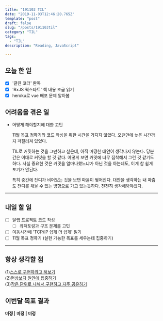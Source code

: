 ```yaml
---
title: "191103 TIL"
date: "2019-11-03T12:46:20.765Z"
template: "post"
draft: false
slug: "/posts/191103til"
category: "TIL"
tags:
  - "TIL"
description: "Reading, JavaScript"

---
```


## 오늘 한 일

- [x] '클린 코더' 완독
- [x] 'RxJS 퀵스타트' 책 내용 조금 읽기
- [x] heroku로 vue 배포 문제 알아봄

## 어려움을 겪은 일

- 어떻게 해야할지에 대한 고민
  
  11월 목표 정하기와 코드 작성을 위한 시간을 가지지 않았다. 오랜만에 늦은 시간까지 퍼질러져 있었다.
  
  TIL로 커밋하는 것을 그만하고 싶은데, 아직 마땅한 대안이 생각나지 않는다. 당분간은 이대로 커밋을 할 것 같다. 어떻게 보면 커밋에 너무 집착해서 그런 것 같기도 하다. 사실 중요한 것은 커밋을 얼마나했느냐가 아닌 것을 아는데도, 이게 참 쉽게 포기가 안된다.
  
  특히 중간에 잔디가 비어있는 것을 보면 마음이 찢어진다. 대안을 생각하는 내 마츰도 잔디를 채울 수 있는 방향으로 가고 있는듯하다.  천천히 생각해봐야겠다.

---

## 내일 할 일

- [ ] 달랩 프로젝트 코드 작성
  - [ ] 리팩토링과 구조 문제를 고민
- [ ] 이동시간에 'TCP/IP 쉽게 더 쉽게' 읽기
- [ ] 11월 목표 정하기 (실현 가능한 목표를 세우는데 집중하기)

------



## 항상 생각할 점

(1)<u>스스로 구현하려고 해보기</u> <br>(2)<u>현상보다 원인에 집중하기</u> <br>(3)<u>작은 단위로 나눠서 구현하고 자주 공유하기</u>



## 이번달 목표 결과

**미정 | 미정 | 미정**

